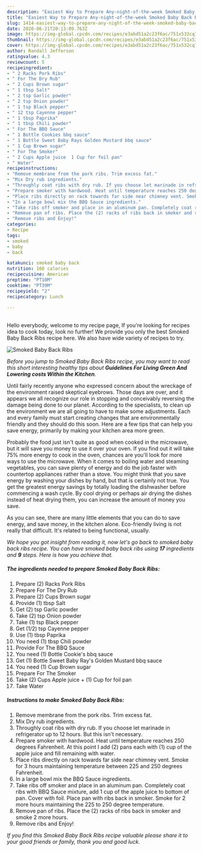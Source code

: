 ```yaml
---
description: "Easiest Way to Prepare Any-night-of-the-week Smoked Baby Back Ribs"
title: "Easiest Way to Prepare Any-night-of-the-week Smoked Baby Back Ribs"
slug: 1414-easiest-way-to-prepare-any-night-of-the-week-smoked-baby-back-ribs
date: 2020-06-21T20:13:09.763Z
image: https://img-global.cpcdn.com/recipes/e3abd51a2c23f6ac/751x532cq70/smoked-baby-back-ribs-recipe-main-photo.jpg
thumbnail: https://img-global.cpcdn.com/recipes/e3abd51a2c23f6ac/751x532cq70/smoked-baby-back-ribs-recipe-main-photo.jpg
cover: https://img-global.cpcdn.com/recipes/e3abd51a2c23f6ac/751x532cq70/smoked-baby-back-ribs-recipe-main-photo.jpg
author: Randall Jefferson
ratingvalue: 4.3
reviewcount: 5
recipeingredient:
- " 2 Racks Pork Ribs"
- " For The Dry Rub"
- " 2 Cups Brown sugar"
- " 1 tbsp Salt"
- " 2 tsp Garlic powder"
- " 2 tsp Onion powder"
- " 1 tsp Black pepper"
- " 12 tsp Cayenne pepper"
- " 1 tbsp Paprika"
- " 1 tbsp Chili powder"
- " For The BBQ Sauce"
- " 1 Bottle Cookies bbq sauce"
- " 1 Bottle Sweet Baby Rays Golden Mustard bbq sauce"
- " 1 Cup Brown sugar"
- " For The Smoker"
- " 2 Cups Apple juice  1 Cup for foil pan"
- " Water"
recipeinstructions:
- "Remove membrane from the pork ribs. Trim excess fat."
- "Mix Dry rub ingredients."
- "Throughly coat ribs with dry rub. If you choose let marinade in refrigerator up to 12 hours. But this isn&#39;t necessary."
- "Prepare smoker with hardwood. Heat until temperature reaches 250 degrees Fahrenheit. At this point I add (2) pans each with (1) cup of the apple juice and fill remaining with water."
- "Place ribs directly on rack towards far side near chimney vent. Smoke for 3 hours maintaining temperature between 225 and 250 degrees Fahrenheit."
- "In a large bowl mix the BBQ Sauce ingredients."
- "Take ribs off smoker and place in an aluminum pan. Completely coat ribs with BBQ Sauce mixture, add 1 cup of the apple juice to bottom of pan. Cover with foil. Place pan with ribs back in smoker. Smoke for 2 more hours maintaining the 225 to 250 degree temperature."
- "Remove pan of ribs. Place the (2) racks of ribs back in smoker and smoke 2 more hours."
- "Remove ribs and Enjoy!"
categories:
- Recipe
tags:
- smoked
- baby
- back

katakunci: smoked baby back 
nutrition: 160 calories
recipecuisine: American
preptime: "PT10M"
cooktime: "PT39M"
recipeyield: "2"
recipecategory: Lunch

---
```

<br>
Hello everybody, welcome to my recipe page, If you're looking for recipes idea to cook today, look no further! We provide you only the best Smoked Baby Back Ribs recipe here. We also have wide variety of recipes to try.
<br>


![Smoked Baby Back Ribs](https://img-global.cpcdn.com/recipes/e3abd51a2c23f6ac/751x532cq70/smoked-baby-back-ribs-recipe-main-photo.jpg)

<i>Before you jump to Smoked Baby Back Ribs recipe, you may want to read this short interesting healthy tips about 
<strong>Guidelines For Living Green And Lowering costs Within the Kitchen</strong>.</i>
</br>

Until fairly recently anyone who expressed concern about the wreckage of the environment raised skeptical eyebrows. Those days are over, and it appears we all recognize our role in stopping and conceivably reversing the damage being done to our planet. According to the specialists, to clean up the environment we are all going to have to make some adjustments. Each and every family must start creating changes that are environmentally friendly and they should do this soon. Here are a few tips that can help you save energy, primarily by making your kitchen area more green.

Probably the food just isn't quite as good when cooked in the microwave, but it will save you money to use it over your oven. If you find out it will take 75% more energy to cook in the oven, chances are you'll look for more ways to use the microwave. When it comes to boiling water and steaming vegetables, you can save plenty of energy and do the job faster with countertop appliances rather than a stove. You might think that you save energy by washing your dishes by hand, but that is certainly not true. You get the greatest energy savings by totally loading the dishwasher before commencing a wash cycle. By cool drying or perhaps air drying the dishes instead of heat drying them, you can increase the amount of money you save.

As you can see, there are many little elements that you can do to save energy, and save money, in the kitchen alone. Eco-friendly living is not really that difficult. It's related to being functional, usually.


<i>We hope you got insight from reading it, now let's go back to smoked baby back ribs recipe. You can have smoked baby back ribs using <strong>17</strong> ingredients and <strong>9</strong> steps. Here is how you achieve that.
</i>

##### The ingredients needed to prepare Smoked Baby Back Ribs:

1. Prepare  (2) Racks Pork Ribs
1. Prepare  For The Dry Rub
1. Prepare  (2) Cups Brown sugar
1. Provide  (1) tbsp Salt
1. Get  (2) tsp Garlic powder
1. Take  (2) tsp Onion powder
1. Take  (1) tsp Black pepper
1. Get  (1/2) tsp Cayenne pepper
1. Use  (1) tbsp Paprika
1. You need  (1) tbsp Chili powder
1. Provide  For The BBQ Sauce
1. You need  (1) Bottle Cookie&#39;s bbq sauce
1. Get  (1) Bottle Sweet Baby Ray&#39;s Golden Mustard bbq sauce
1. You need  (1) Cup Brown sugar
1. Prepare  For The Smoker
1. Take  (2) Cups Apple juice + (1) Cup for foil pan
1. Take  Water


##### Instructions to make Smoked Baby Back Ribs:

1. Remove membrane from the pork ribs. Trim excess fat.
1. Mix Dry rub ingredients.
1. Throughly coat ribs with dry rub. If you choose let marinade in refrigerator up to 12 hours. But this isn&#39;t necessary.
1. Prepare smoker with hardwood. Heat until temperature reaches 250 degrees Fahrenheit. At this point I add (2) pans each with (1) cup of the apple juice and fill remaining with water.
1. Place ribs directly on rack towards far side near chimney vent. Smoke for 3 hours maintaining temperature between 225 and 250 degrees Fahrenheit.
1. In a large bowl mix the BBQ Sauce ingredients.
1. Take ribs off smoker and place in an aluminum pan. Completely coat ribs with BBQ Sauce mixture, add 1 cup of the apple juice to bottom of pan. Cover with foil. Place pan with ribs back in smoker. Smoke for 2 more hours maintaining the 225 to 250 degree temperature.
1. Remove pan of ribs. Place the (2) racks of ribs back in smoker and smoke 2 more hours.
1. Remove ribs and Enjoy!


<i>If you find this Smoked Baby Back Ribs recipe valuable please share it to your good friends or family, thank you and good luck.</i>
